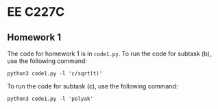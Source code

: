# EE C227C


## Homework 1

The code for homework 1 is in  ``code1.py``. To run the code for subtask (b), use the following command:

```
python3 code1.py -l 'c/sqrt(t)'
```

To run the code for subtask (c), use the following command:

```
python3 code1.py -l 'polyak'
```
